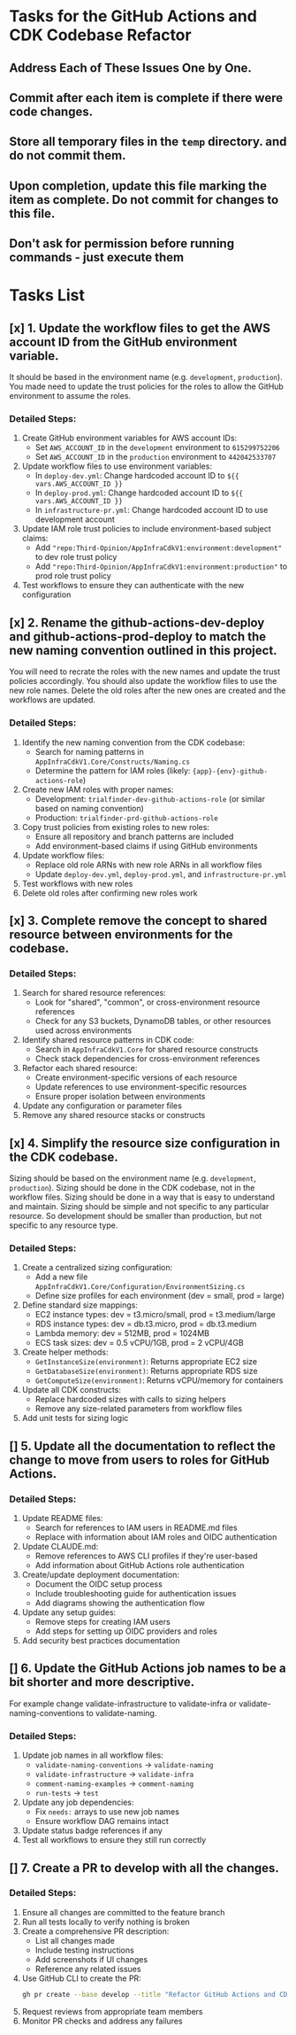 # Tasks for the GitHub Actions and CDK Codebase Refactor
## Address Each of These Issues One by One.
## Commit after each item is complete if there were code changes.
## Store all temporary files in the `temp` directory. and do not commit them.
## Upon completion, update this file marking the item as complete. Do not commit for changes to this file.
## Don't ask for permission before running commands - just execute them

# Tasks List

## [x] 1. Update the workflow files to get the AWS account ID from the GitHub environment variable.
It should be based in the environment name (e.g. `development`, `production`).
You made need to update the trust policies for the roles to allow the GitHub environment to assume the roles.

### Detailed Steps:
1. Create GitHub environment variables for AWS account IDs:
   - Set `AWS_ACCOUNT_ID` in the `development` environment to `615299752206`
   - Set `AWS_ACCOUNT_ID` in the `production` environment to `442042533707`
2. Update workflow files to use environment variables:
   - In `deploy-dev.yml`: Change hardcoded account ID to `${{ vars.AWS_ACCOUNT_ID }}`
   - In `deploy-prod.yml`: Change hardcoded account ID to `${{ vars.AWS_ACCOUNT_ID }}`
   - In `infrastructure-pr.yml`: Change hardcoded account ID to use development account
3. Update IAM role trust policies to include environment-based subject claims:
   - Add `"repo:Third-Opinion/AppInfraCdkV1:environment:development"` to dev role trust policy
   - Add `"repo:Third-Opinion/AppInfraCdkV1:environment:production"` to prod role trust policy
4. Test workflows to ensure they can authenticate with the new configuration

## [x] 2. Rename the github-actions-dev-deploy and github-actions-prod-deploy to match the new naming convention outlined in this project.
You will need to recrate the roles with the new names and update the trust policies accordingly.
You should also update the workflow files to use the new role names.
Delete the old roles after the new ones are created and the workflows are updated.

### Detailed Steps:
1. Identify the new naming convention from the CDK codebase:
   - Search for naming patterns in `AppInfraCdkV1.Core/Constructs/Naming.cs`
   - Determine the pattern for IAM roles (likely: `{app}-{env}-github-actions-role`)
2. Create new IAM roles with proper names:
   - Development: `trialfinder-dev-github-actions-role` (or similar based on naming convention)
   - Production: `trialfinder-prd-github-actions-role`
3. Copy trust policies from existing roles to new roles:
   - Ensure all repository and branch patterns are included
   - Add environment-based claims if using GitHub environments
4. Update workflow files:
   - Replace old role ARNs with new role ARNs in all workflow files
   - Update `deploy-dev.yml`, `deploy-prod.yml`, and `infrastructure-pr.yml`
5. Test workflows with new roles
6. Delete old roles after confirming new roles work

## [x] 3. Complete remove the concept to shared resource between environments for the codebase.

### Detailed Steps:
1. Search for shared resource references:
   - Look for "shared", "common", or cross-environment resource references
   - Check for any S3 buckets, DynamoDB tables, or other resources used across environments
2. Identify shared resource patterns in CDK code:
   - Search in `AppInfraCdkV1.Core` for shared resource constructs
   - Check stack dependencies for cross-environment references
3. Refactor each shared resource:
   - Create environment-specific versions of each resource
   - Update references to use environment-specific resources
   - Ensure proper isolation between environments
4. Update any configuration or parameter files
5. Remove any shared resource stacks or constructs

## [x] 4. Simplify the resource size configuration in the CDK codebase. 
Sizing should be based on the environment name (e.g. `development`, `production`).
Sizing should be done in the CDK codebase, not in the workflow files.
Sizing should be done in a way that is easy to understand and maintain.
Sizing should be simple and not specific to any particular resource. So development should be smaller than production, but not specific to any resource type.

### Detailed Steps:
1. Create a centralized sizing configuration:
   - Add a new file `AppInfraCdkV1.Core/Configuration/EnvironmentSizing.cs`
   - Define size profiles for each environment (dev = small, prod = large)
2. Define standard size mappings:
   - EC2 instance types: dev = t3.micro/small, prod = t3.medium/large
   - RDS instance types: dev = db.t3.micro, prod = db.t3.medium
   - Lambda memory: dev = 512MB, prod = 1024MB
   - ECS task sizes: dev = 0.5 vCPU/1GB, prod = 2 vCPU/4GB
3. Create helper methods:
   - `GetInstanceSize(environment)`: Returns appropriate EC2 size
   - `GetDatabaseSize(environment)`: Returns appropriate RDS size
   - `GetComputeSize(environment)`: Returns vCPU/memory for containers
4. Update all CDK constructs:
   - Replace hardcoded sizes with calls to sizing helpers
   - Remove any size-related parameters from workflow files
5. Add unit tests for sizing logic

## [] 5. Update all the documentation to reflect the change to move from users to roles for GitHub Actions.

### Detailed Steps:
1. Update README files:
   - Search for references to IAM users in README.md files
   - Replace with information about IAM roles and OIDC authentication
2. Update CLAUDE.md:
   - Remove references to AWS CLI profiles if they're user-based
   - Add information about GitHub Actions role authentication
3. Create/update deployment documentation:
   - Document the OIDC setup process
   - Include troubleshooting guide for authentication issues
   - Add diagrams showing the authentication flow
4. Update any setup guides:
   - Remove steps for creating IAM users
   - Add steps for setting up OIDC providers and roles
5. Add security best practices documentation

## [] 6. Update the GitHub Actions job names to be a bit shorter and more descriptive.
For example change validate-infrastructure to validate-infra or validate-naming-conventions to validate-naming.

### Detailed Steps:
1. Update job names in all workflow files:
   - `validate-naming-conventions` → `validate-naming`
   - `validate-infrastructure` → `validate-infra`
   - `comment-naming-examples` → `comment-naming`
   - `run-tests` → `test`
2. Update any job dependencies:
   - Fix `needs:` arrays to use new job names
   - Ensure workflow DAG remains intact
3. Update status badge references if any
4. Test all workflows to ensure they still run correctly

## [] 7. Create a PR to develop with all the changes.

### Detailed Steps:
1. Ensure all changes are committed to the feature branch
2. Run all tests locally to verify nothing is broken
3. Create a comprehensive PR description:
   - List all changes made
   - Include testing instructions
   - Add screenshots if UI changes
   - Reference any related issues
4. Use GitHub CLI to create the PR:
   ```bash
   gh pr create --base develop --title "Refactor GitHub Actions and CDK infrastructure" --body "..."
   ```
5. Request reviews from appropriate team members
6. Monitor PR checks and address any failures